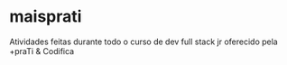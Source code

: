 # maisprati
Atividades feitas durante todo o curso de dev full stack jr oferecido pela +praTi &amp; Codifica
